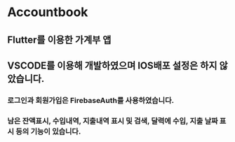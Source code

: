 # Accountbook
## Flutter를 이용한 가계부 앱
## VSCODE를 이용해 개발하였으며 IOS배포 설정은 하지 않았습니다.


### 로그인과 회원가입은 FirebaseAuth를 사용하였습니다.
### 남은 잔액표시, 수입내역, 지출내역 표시 및 검색, 달력에 수입, 지출 날짜 표시 등의 기능이 있습니다.

